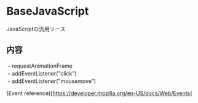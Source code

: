 # BaseJavaScript
JavaScriptの汎用ソース

## 内容
・requestAnimationFrame  
・addEventListener("click")  
・addEventListener("mousemove")  
  
(Event reference)[https://developer.mozilla.org/en-US/docs/Web/Events]  
